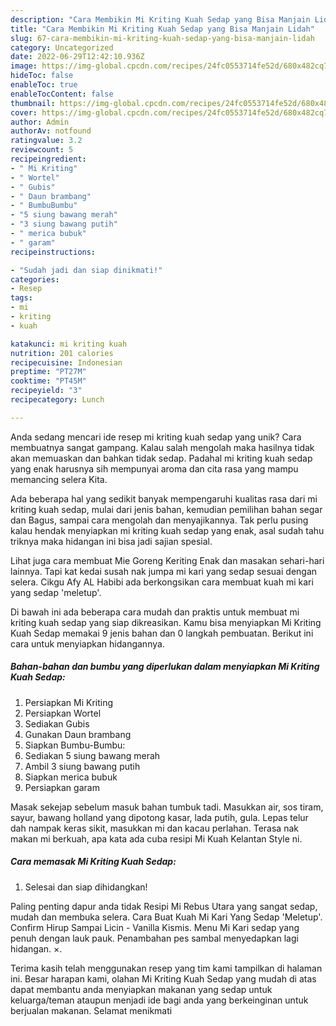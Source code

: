 ```yaml
---
description: "Cara Membikin Mi Kriting Kuah Sedap yang Bisa Manjain Lidah"
title: "Cara Membikin Mi Kriting Kuah Sedap yang Bisa Manjain Lidah"
slug: 67-cara-membikin-mi-kriting-kuah-sedap-yang-bisa-manjain-lidah
category: Uncategorized
date: 2022-06-29T12:42:10.936Z
image: https://img-global.cpcdn.com/recipes/24fc0553714fe52d/680x482cq70/mi-kriting-kuah-sedap-foto-resep-utama.jpg
hideToc: false
enableToc: true
enableTocContent: false
thumbnail: https://img-global.cpcdn.com/recipes/24fc0553714fe52d/680x482cq70/mi-kriting-kuah-sedap-foto-resep-utama.jpg
cover: https://img-global.cpcdn.com/recipes/24fc0553714fe52d/680x482cq70/mi-kriting-kuah-sedap-foto-resep-utama.jpg
author: Admin
authorAv: notfound
ratingvalue: 3.2
reviewcount: 5
recipeingredient:
- " Mi Kriting"
- " Wortel"
- " Gubis"
- " Daun brambang"
- " BumbuBumbu"
- "5 siung bawang merah"
- "3 siung bawang putih"
- " merica bubuk"
- " garam"
recipeinstructions:

- "Sudah jadi dan siap dinikmati!"
categories:
- Resep
tags:
- mi
- kriting
- kuah

katakunci: mi kriting kuah 
nutrition: 201 calories
recipecuisine: Indonesian
preptime: "PT27M"
cooktime: "PT45M"
recipeyield: "3"
recipecategory: Lunch

---
```





Anda sedang mencari ide resep mi kriting kuah sedap yang unik? Cara membuatnya sangat gampang. Kalau salah mengolah maka hasilnya tidak akan memuaskan dan bahkan tidak sedap. Padahal mi kriting kuah sedap yang enak harusnya sih mempunyai aroma dan cita rasa yang mampu memancing selera Kita.





Ada beberapa hal yang sedikit banyak mempengaruhi kualitas rasa dari mi kriting kuah sedap, mulai dari jenis bahan, kemudian pemilihan bahan segar dan Bagus, sampai cara mengolah dan menyajikannya. Tak perlu pusing kalau hendak menyiapkan mi kriting kuah sedap yang enak,      asal sudah tahu triknya maka hidangan ini bisa jadi sajian spesial.














Lihat juga cara membuat Mie Goreng Keriting Enak dan masakan sehari-hari lainnya. Tapi kat kedai susah nak jumpa mi kari yang sedap sesuai dengan selera. Cikgu Afy AL Habibi ada berkongsikan cara membuat kuah mi kari yang sedap &#39;meletup&#39;.






Di bawah ini ada beberapa cara mudah dan praktis untuk membuat mi kriting kuah sedap yang siap dikreasikan. Kamu bisa menyiapkan Mi Kriting Kuah Sedap memakai 9 jenis bahan dan 0 langkah pembuatan. Berikut ini cara untuk menyiapkan hidangannya.

<!--inarticleads1-->

##### Bahan-bahan dan bumbu yang diperlukan dalam menyiapkan Mi Kriting Kuah Sedap:

1. Persiapkan  Mi Kriting
1. Persiapkan  Wortel
1. Sediakan  Gubis
1. Gunakan  Daun brambang
1. Siapkan  Bumbu-Bumbu:
1. Sediakan 5 siung bawang merah
1. Ambil 3 siung bawang putih
1. Siapkan  merica bubuk
1. Persiapkan  garam


Masak sekejap sebelum masuk bahan tumbuk tadi. Masukkan air, sos tiram, sayur, bawang holland yang dipotong kasar, lada putih, gula. Lepas telur dah nampak keras sikit, masukkan mi dan kacau perlahan. Terasa nak makan mi berkuah, apa kata ada cuba resipi Mi Kuah Kelantan Style ni. 

<!--inarticleads2-->

##### Cara memasak Mi Kriting Kuah Sedap:


1. Selesai dan siap dihidangkan!

Paling penting dapur anda tidak Resipi Mi Rebus Utara yang sangat sedap, mudah dan membuka selera. Cara Buat Kuah Mi Kari Yang Sedap &#39;Meletup&#39;. Confirm Hirup Sampai Licin - Vanilla Kismis. Menu Mi Kari sedap yang penuh dengan lauk pauk. Penambahan pes sambal menyedapkan lagi hidangan. ×. 

Terima kasih telah menggunakan resep yang tim kami tampilkan di halaman ini. Besar harapan kami, olahan Mi Kriting Kuah Sedap yang mudah di atas dapat membantu anda menyiapkan makanan yang sedap untuk keluarga/teman ataupun menjadi ide bagi anda yang berkeinginan untuk berjualan makanan. Selamat menikmati
